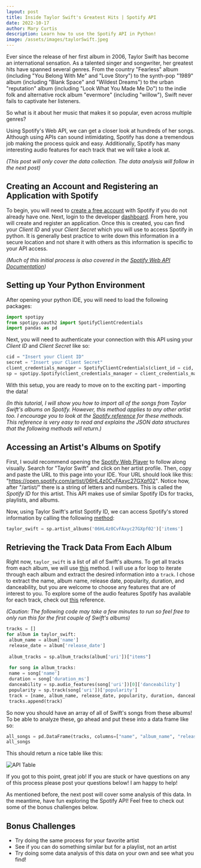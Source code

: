 ```yaml
---
layout: post
title: Inside Taylor Swift's Greatest Hits | Spotify API
date: 2022-10-17
author: Mary Curtis
description: Learn how to use the Spotify API in Python!
image: /assets/images/taylorSwift.jpeg
---
```


Ever since the release of her first album in 2006, Taylor Swift has become an international sensation. As a talented singer and songwriter, her greatest hits have spanned several genres. From the country "Fearless" album (including "You Belong With Me" and "Love Story") to the synth-pop "1989" album (including "Blank Space" and "Wildest Dreams") to the urban "reputation" album (including "Look What You Made Me Do") to the indie folk and alternative rock album "evermore" (including "willow"), Swift never fails to captivate her listeners. 

So what is it about her music that makes it so popular, even across multiple genres? 

Using Spotify's Web API, we can get a closer look at hundreds of her songs. Although using APIs can sound intimidating, Spotify has done a tremendous job making the process quick and easy. Additionally, Spotify has many interesting audio features for each track that we will take a look at. 

*(This post will only cover the data collection. The data analysis will follow in the next post)*

## Creating an Account and Registering an Application with Spotify

To begin, you will need to [create a free account](https://open.spotify.com) with Spotify if you do not already have one. Next, login to the developer [dashboard](https://developer.spotify.com/dashboard/). From here, you will create and register an application. Once this is created, you can find your *Client ID* and your *Client Secret* which you will use to access Spotify in python. It is generally best practice to write down this information in a secure location and not share it with others as this information is specific to your API access. 

*(Much of this initial process is also covered in the [Spotify Web API Documentation](https://developer.spotify.com/documentation/web-api/))*

## Setting up Your Python Environment

After opening your python IDE, you will need to load the following packages:

```python
import spotipy
from spotipy.oauth2 import SpotifyClientCredentials
import pandas as pd
```
Next, you will need to authenticate your connection with this API using your *Client ID* and *Client Secret* like so:

```python
cid = "Insert your Client ID"
secret = "Insert your Client Secret"
client_credentials_manager = SpotifyClientCredentials(client_id = cid, client_secret = secret)
sp = spotipy.Spotify(client_credentials_manager = client_credentials_manager)
```
With this setup, you are ready to move on to the exciting part - importing the data!

*(In this tutorial, I will show you how to import all of the songs from Taylor Swift's albums on Spotify. However, this method applies to any other artist too. I encourage you to look at the [Spotify reference](https://developer.spotify.com/documentation/web-api/reference/#/) for these methods. This reference is very easy to read and explains the JSON data structures that the following methods will return.)* 

## Accessing an Artist's Albums on Spotify
First, I would recommend opening the [Spotify Web Player](https://open.spotify.com) to follow along visually. Search for "Taylor Swift" and click on her artist profile. Then, copy and paste the URL to this page into your IDE. Your URL should look like this: "https://open.spotify.com/artist/06HL4z0CvFAxyc27GXpf02". Notice how, after "/artist/" there is a string of letters and numbers. This is called the *Spotify ID* for this artist. This API makes use of similar Spotify IDs for tracks, playlists, and albums. 

Now, using Taylor Swift's artist Spotify ID, we can access Spotify's stored information by calling the following [method](https://developer.spotify.com/documentation/web-api/reference/#/operations/get-an-artists-albums):

```python
taylor_swift = sp.artist_albums('06HL4z0CvFAxyc27GXpf02')['items']
```

## Retrieving the Track Data From Each Album
Right now, ```taylor_swift``` is a list of all of Swift's albums. To get all tracks from each album, we will use [this](https://developer.spotify.com/documentation/web-api/reference/#/operations/get-an-albums-tracks) method. I will use a for loop to iterate through each album and extract the desired information into a ```track```. I chose to extract the name, album name, release date, popularity, duration, and danceability, but you are welcome to choose any features that are of interest to you. To explore some of the audio features Spotify has available for each track, check out [this](https://developer.spotify.com/documentation/web-api/reference/#/operations/get-several-audio-features) reference. 

*(Caution: The following code may take a few minutes to run so feel free to only run this for the first couple of Swift's albums)*

```python
tracks = []
for album in taylor_swift:
 album_name = album['name']
 release_date = album['release_date']
 
 album_tracks = sp.album_tracks(album['uri'])["items"]
 
 for song in album_tracks:
 name = song['name']
 duration = song['duration_ms']
 danceability = sp.audio_features(song['uri'])[0]['danceability']
 popularity = sp.track(song['uri'])['popularity']
 track = [name, album_name, release_date, popularity, duration, danceability]
 tracks.append(track)
```

So now you should have an array of all of Swift's songs from these albums! To be able to analyze these, go ahead and put these into a data frame like so:

```python
all_songs = pd.DataFrame(tracks, columns=["name", "album_name", "release_date", "popularity", "duration", "danceability"])
all_songs
```
This should return a nice table like this:

![API Table](https://raw.githubusercontent.com/esnt/stat386-projects/main/assets/images/apiTable.jpg)

If you got to this point, great job! If you are stuck or have questions on any of this process please post your questions below! I am happy to help!

As mentioned before, the next post will cover some analysis of this data. In the meantime, have fun exploring the Spotify API! Feel free to check out some of the bonus challenges below. 


## Bonus Challenges

* Try doing the same process for your favorite artist
* See if you can do something similar but for a playlist, not an artist
* Try doing some data analysis of this data on your own and see what you find!

